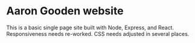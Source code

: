 # Aaron Gooden website
This is a basic single page site built with Node, Express, and React.
Responsiveness needs re-worked.
CSS needs adjusted in several places.
